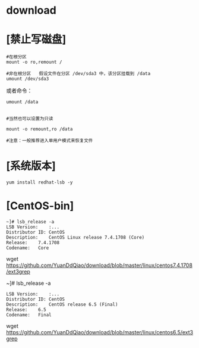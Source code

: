 # download
# [禁止写磁盘]

	#在根分区
	mount -o ro,remount /

	#非在根分区   假设文件在分区 /dev/sda3 中，该分区挂载到 /data
	umount /dev/sda3 

或者命令：

	umount /data 


	#当然也可以设置为只读

	mount -o remount,ro /data

	#注意：一般推荐进入单用户模式来恢复文件

# [系统版本]

	yum install redhat-lsb -y

# [CentOS-bin]

	~]# lsb_release -a
	LSB Version:	:...
	Distributor ID:	CentOS
	Description:	CentOS Linux release 7.4.1708 (Core) 
	Release:	7.4.1708
	Codename:	Core
wget https://github.com/YuanDdQiao/download/blob/master/linux/centos7.4.1708/ext3grep

~]# lsb_release -a

	LSB Version:	:...
	Distributor ID:	CentOS
	Description:	CentOS release 6.5 (Final)
	Release:	6.5
	Codename:	Final

wget https://github.com/YuanDdQiao/download/blob/master/linux/centos6.5/ext3grep